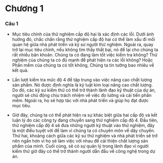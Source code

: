 # Chương 1
### Câu 1

-	Mục tiêu chính của thử nghiệm cấp độ hai là xác định các lỗi. Dưới ảnh hưởng đó, chắc chắn rằng thử nghiệm cấp độ hai có thể làm xấu đi mối quan hệ giữa nhà phát triển và kỹ sư người thử nghiệm. Ngoài ra, quay trở lại mục tiêu chính, nếu không tìm thấy thất bại, nó để lại cho chúng ta rất nhiều băn khoăn. Chúng ta có đang làm tốt việc kiểm tra không? Thử nghiệm của chúng ta có đủ mạnh để phát hiện ra các lỗi không? Hoặc Phần mềm của chúng ta có tốt không, Chúng ta tin tưởng bao nhiêu về kết quả.

-	Lần lượt kiểm tra mức độ 4 để tập trung vào việc nâng cao chất lượng sản phẩm. Nó được định nghĩa là kỷ luật kim loại nâng cao chất lượng. Do đó, các kỹ sư kiểm thử có thể trở thành lãnh đạo kỹ thuật của dự án, người sẽ chủ động chịu trách nhiệm về việc đo lường và cải tiến phần mềm. Ngoài ra, họ sẽ hợp tác với nhà phát triển và giúp họ đạt được mục tiêu.

-	Giờ đây, chúng ta có thể phát hiện ra sự khác biệt giữa hai cấp độ và kết luận lý do các công ty đang chuyển sang thử nghiệm cấp độ 4. Đầu tiên, thử nghiệm cấp độ 4 sẽ đưa những người kỹ thuật vào thử nghiệm, đây là một điều tuyệt vời để làm vì chúng ta có chuyên môn về dây chuyền. Thứ hai, khoảng cách giữa các kỹ sư thử nghiệm và nhà phát triển sẽ trở nên ngắn hơn vì họ sẽ làm việc với nhau để cải thiện chất lượng sản phẩm của mình. Cuối cùng, sẽ có sự quản lý trong lãnh đạo vì người kiểm thử giờ đây có thể trở thành người dẫn đầu về công nghệ trong dự án.

